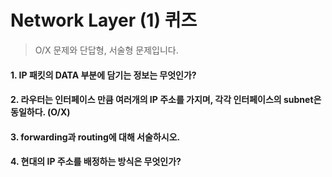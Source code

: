 # Network Layer (1) 퀴즈

> O/X 문제와 단답형, 서술형 문제입니다.

#### 1. IP 패킷의 DATA 부분에 담기는 정보는 무엇인가?



#### 2. 라우터는 인터페이스 만큼 여러개의 IP 주소를 가지며, 각각 인터페이스의 subnet은 동일하다. (O/X)



#### 3. forwarding과 routing에 대해 서술하시오.



#### 4. 현대의 IP 주소를 배정하는 방식은 무엇인가?

